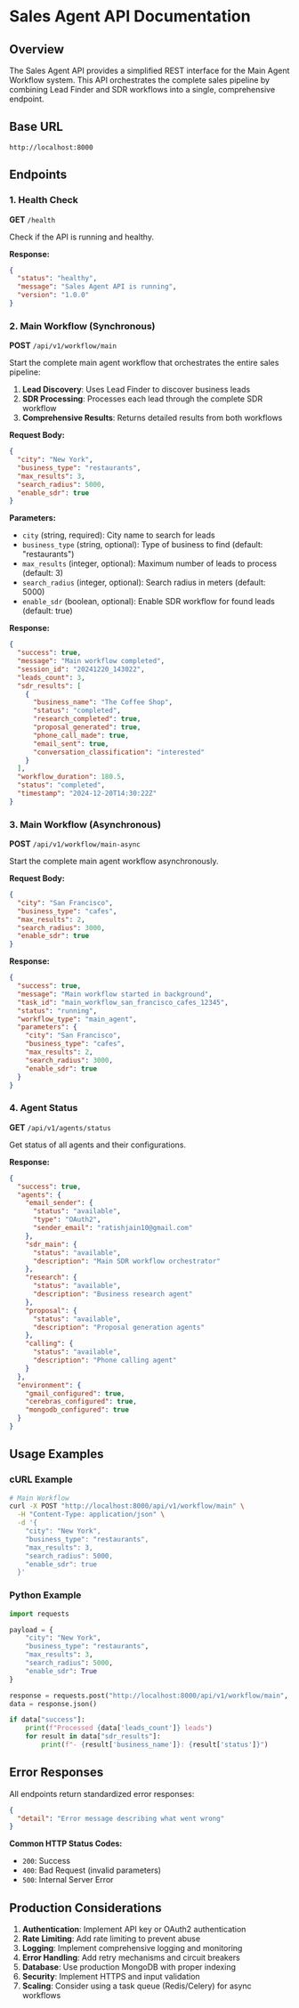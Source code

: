 # Sales Agent API Documentation

## Overview

The Sales Agent API provides a simplified REST interface for the Main Agent Workflow system. This API orchestrates the complete sales pipeline by combining Lead Finder and SDR workflows into a single, comprehensive endpoint.

## Base URL

```
http://localhost:8000
```

## Endpoints

### 1. Health Check

**GET** `/health`

Check if the API is running and healthy.

**Response:**
```json
{
  "status": "healthy",
  "message": "Sales Agent API is running",
  "version": "1.0.0"
}
```

### 2. Main Workflow (Synchronous)

**POST** `/api/v1/workflow/main`

Start the complete main agent workflow that orchestrates the entire sales pipeline:
1. **Lead Discovery**: Uses Lead Finder to discover business leads
2. **SDR Processing**: Processes each lead through the complete SDR workflow
3. **Comprehensive Results**: Returns detailed results from both workflows

**Request Body:**
```json
{
  "city": "New York",
  "business_type": "restaurants",
  "max_results": 3,
  "search_radius": 5000,
  "enable_sdr": true
}
```

**Parameters:**
- `city` (string, required): City name to search for leads
- `business_type` (string, optional): Type of business to find (default: "restaurants")
- `max_results` (integer, optional): Maximum number of leads to process (default: 3)
- `search_radius` (integer, optional): Search radius in meters (default: 5000)
- `enable_sdr` (boolean, optional): Enable SDR workflow for found leads (default: true)

**Response:**
```json
{
  "success": true,
  "message": "Main workflow completed",
  "session_id": "20241220_143022",
  "leads_count": 3,
  "sdr_results": [
    {
      "business_name": "The Coffee Shop",
      "status": "completed",
      "research_completed": true,
      "proposal_generated": true,
      "phone_call_made": true,
      "email_sent": true,
      "conversation_classification": "interested"
    }
  ],
  "workflow_duration": 180.5,
  "status": "completed",
  "timestamp": "2024-12-20T14:30:22Z"
}
```

### 3. Main Workflow (Asynchronous)

**POST** `/api/v1/workflow/main-async`

Start the complete main agent workflow asynchronously.

**Request Body:**
```json
{
  "city": "San Francisco",
  "business_type": "cafes",
  "max_results": 2,
  "search_radius": 3000,
  "enable_sdr": true
}
```

**Response:**
```json
{
  "success": true,
  "message": "Main workflow started in background",
  "task_id": "main_workflow_san_francisco_cafes_12345",
  "status": "running",
  "workflow_type": "main_agent",
  "parameters": {
    "city": "San Francisco",
    "business_type": "cafes",
    "max_results": 2,
    "search_radius": 3000,
    "enable_sdr": true
  }
}
```

### 4. Agent Status

**GET** `/api/v1/agents/status`

Get status of all agents and their configurations.

**Response:**
```json
{
  "success": true,
  "agents": {
    "email_sender": {
      "status": "available",
      "type": "OAuth2",
      "sender_email": "ratishjain10@gmail.com"
    },
    "sdr_main": {
      "status": "available",
      "description": "Main SDR workflow orchestrator"
    },
    "research": {
      "status": "available",
      "description": "Business research agent"
    },
    "proposal": {
      "status": "available",
      "description": "Proposal generation agents"
    },
    "calling": {
      "status": "available",
      "description": "Phone calling agent"
    }
  },
  "environment": {
    "gmail_configured": true,
    "cerebras_configured": true,
    "mongodb_configured": true
  }
}
```

## Usage Examples

### cURL Example

```bash
# Main Workflow
curl -X POST "http://localhost:8000/api/v1/workflow/main" \
  -H "Content-Type: application/json" \
  -d '{
    "city": "New York",
    "business_type": "restaurants",
    "max_results": 3,
    "search_radius": 5000,
    "enable_sdr": true
  }'
```

### Python Example

```python
import requests

payload = {
    "city": "New York",
    "business_type": "restaurants",
    "max_results": 3,
    "search_radius": 5000,
    "enable_sdr": True
}

response = requests.post("http://localhost:8000/api/v1/workflow/main", json=payload)
data = response.json()

if data["success"]:
    print(f"Processed {data['leads_count']} leads")
    for result in data["sdr_results"]:
        print(f"- {result['business_name']}: {result['status']}")
```

## Error Responses

All endpoints return standardized error responses:

```json
{
  "detail": "Error message describing what went wrong"
}
```

**Common HTTP Status Codes:**
- `200`: Success
- `400`: Bad Request (invalid parameters)
- `500`: Internal Server Error

## Production Considerations

1. **Authentication**: Implement API key or OAuth2 authentication
2. **Rate Limiting**: Add rate limiting to prevent abuse
3. **Logging**: Implement comprehensive logging and monitoring
4. **Error Handling**: Add retry mechanisms and circuit breakers
5. **Database**: Use production MongoDB with proper indexing
6. **Security**: Implement HTTPS and input validation
7. **Scaling**: Consider using a task queue (Redis/Celery) for async workflows
